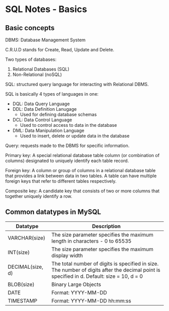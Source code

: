 # SQL Notes - Basics

## Basic concepts

DBMS: Database Management System

C.R.U.D stands for Create, Read, Update and Delete. 

Two types of databases: 
1. Relational Databases (SQL)
2. Non-Relational (noSQL)

SQL: structured query language for interacting with Relational DBMS. 

SQL is basically 4 types of languages in one: 
- DQL: Data Query Language
- DDL: Data Definition Lanugage
  - Used for defining database schemas
- DCL: Data Control Language
  - Used to control access to data in the database
- DML: Data Manipulation Language
  - Used to insert, delete or update data in the database

Query: requests made to the DBMS for specific information. 

Primary key: A special relational database table column (or combination of columns) designated to uniquely identify each table record. 

Foreign key: A column or group of columns in a relational database table that provides a link between data in two tables. A table can have multiple foreign keys that refer to different tables respectively. 

Composite key: A candidate key that consists of two or more columns that together uniquely identify a row.

## Common datatypes in MySQL

| Datatype | Description |
| ---------------- | ----------- |
| VARCHAR(size) | The size parameter specifies the maximum length in characters - 0 to 65535 |
| INT(size) | The size parameter specifies the maximum display width |
| DECIMAL(size, d) | The total number of digits is specified in size. The number of digits after the decimal point is specified in d. Default: size = 10, d = 0 |
| BLOB(size) | Binary Large Objects |
| DATE | Format: YYYY-MM-DD |
| TIMESTAMP | Format: YYYY-MM-DD hh:mm:ss |



















































